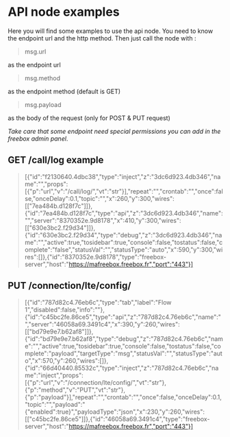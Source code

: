 # API node examples
Here you will find some examples to use the api node. You need to know the endpoint url and the http method. Then just call the node with :
>msg.url

as the endpoint url
>msg.method

as the endpoint method (default is GET)

>msg.payload

as the body of the request (only for POST & PUT request)

_Take care that some endpoint need special permissions you can add in the freebox admin panel_.

## GET /call/log example
>[{"id":"f2130640.4dbc38","type":"inject","z":"3dc6d923.4db346","name":"","props":[{"p":"url","v":"/call/log/","vt":"str"}],"repeat":"","crontab":"","once":false,"onceDelay":0.1,"topic":"","x":260,"y":300,"wires":[["7ea484b.d128f7c"]]},{"id":"7ea484b.d128f7c","type":"api","z":"3dc6d923.4db346","name":"","server":"8370352e.9d8178","x":410,"y":300,"wires":[["630e3bc2.f29d34"]]},{"id":"630e3bc2.f29d34","type":"debug","z":"3dc6d923.4db346","name":"","active":true,"tosidebar":true,"console":false,"tostatus":false,"complete":"false","statusVal":"","statusType":"auto","x":590,"y":300,"wires":[]},{"id":"8370352e.9d8178","type":"freebox-server","host":"https://mafreebox.freebox.fr","port":"443"}]

## PUT /connection/lte/config/
>[{"id":"787d82c4.76eb6c","type":"tab","label":"Flow 1","disabled":false,"info":""},{"id":"c45bc2fe.86ce5","type":"api","z":"787d82c4.76eb6c","name":"","server":"46058a69.3491c4","x":390,"y":260,"wires":[["bd79e9e7.b62af8"]]},{"id":"bd79e9e7.b62af8","type":"debug","z":"787d82c4.76eb6c","name":"","active":true,"tosidebar":true,"console":false,"tostatus":false,"complete":"payload","targetType":"msg","statusVal":"","statusType":"auto","x":570,"y":260,"wires":[]},{"id":"66d40440.85532c","type":"inject","z":"787d82c4.76eb6c","name":"inject","props":[{"p":"url","v":"/connection/lte/config/","vt":"str"},{"p":"method","v":"PUT","vt":"str"},{"p":"payload"}],"repeat":"","crontab":"","once":false,"onceDelay":0.1,"topic":"","payload":"{\"enabled\":true}","payloadType":"json","x":230,"y":260,"wires":[["c45bc2fe.86ce5"]]},{"id":"46058a69.3491c4","type":"freebox-server","host":"https://mafreebox.freebox.fr","port":"443"}]
